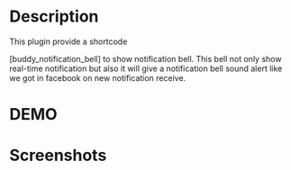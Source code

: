 # Description
This plugin provide a shortcode

[buddy_notification_bell]
to show notification bell.
This bell not only show real-time notification but also it will give a notification bell sound alert like we got in facebook on new notification receive.

# DEMO


# Screenshots
